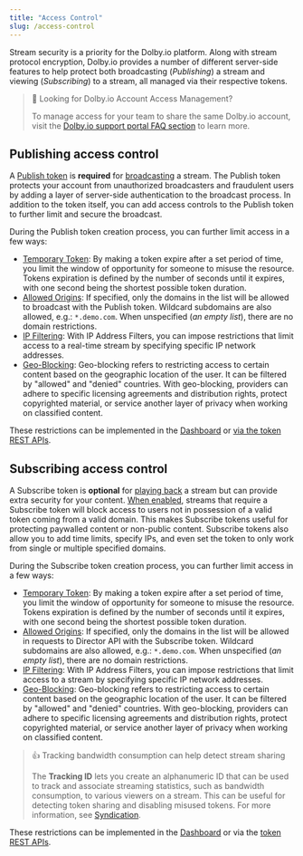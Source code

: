 ```yaml
---
title: "Access Control"
slug: /access-control
---
```

Stream security is a priority for the Dolby.io platform. Along with stream protocol encryption, Dolby.io provides a number of different server-side features to help protect both broadcasting (_Publishing_) a stream and viewing (_Subscribing_) to a stream, all managed via their respective tokens.

> 👀 Looking for Dolby.io Account Access Management?
> 
> To manage access for your team to share the same Dolby.io account, visit the [Dolby.io support portal FAQ section](https://support.dolby.io/hc/en-au/articles/4411755046159-FAQs-Account-Management) to learn more.

## Publishing access control

A [Publish token](/millicast/streaming-dashboard/managing-your-tokens.md) is **required** for [broadcasting](/millicast/broadcast/index.mdx) a stream. The Publish token protects your account from unauthorized broadcasters and fraudulent users by adding a layer of server-side authentication to the broadcast process. In addition to the token itself, you can add access controls to the Publish token to further limit and secure the broadcast. 

During the Publish token creation process, you can further limit access in a few ways:

- [Temporary Token](/millicast/streaming-dashboard/managing-your-tokens.md#create-a-publish-token): By making a token expire after a set period of time, you limit the window of opportunity for someone to misuse the resource. Tokens expiration is defined by the number of seconds until it expires, with one second being the shortest possible token duration.
- [Allowed Origins](/millicast/distribution/access-control/token-security.md#allowed-origins): If specified, only the domains in the list will be allowed to broadcast with the Publish token. Wildcard subdomains are also allowed, e.g.: `*.demo.com`. When unspecified (_an empty list_), there are no domain restrictions.
- [IP Filtering](/millicast/distribution/access-control/token-security.md#ip-filters): With IP Address Filters, you can impose restrictions that limit access to a real-time stream by specifying specific IP network addresses. 
- [Geo-Blocking](/millicast/distribution/access-control/geo-blocking.md): Geo-blocking refers to restricting access to certain content based on the geographic location of the user. It can be filtered by "allowed" and "denied" countries. With geo-blocking, providers can adhere to specific licensing agreements and distribution rights, protect copyrighted material, or service another layer of privacy when working on classified content.

These restrictions can be implemented in the [Dashboard](https://dashboard.dolby.io/signin) or [via the token REST APIs](/millicast/streaming-dashboard/token-api.md).

## Subscribing access control

A Subscribe token is **optional** for [playing back](/millicast/playback/index.mdx) a stream but can provide extra security for your content. [When enabled](/millicast/streaming-dashboard/subscribe-tokens.md), streams that require a Subscribe token will block access to users not in possession of a valid token coming from a valid domain. This makes Subscribe tokens useful for protecting paywalled content or non-public content. Subscribe tokens also allow you to add time limits, specify IPs, and even set the token to only work from single or multiple specified domains.

During the Subscribe token creation process, you can further limit access in a few ways:

- [Temporary Token](/millicast/streaming-dashboard/subscribe-tokens.md#creating-a-subscribe-token): By making a token expire after a set period of time, you limit the window of opportunity for someone to misuse the resource. Tokens expiration is defined by the number of seconds until it expires, with one second being the shortest possible token duration.
- [Allowed Origins](/millicast/distribution/access-control/token-security.md#allowed-origins): If specified, only the domains in the list will be allowed in requests to Director API with the Subscribe token. Wildcard subdomains are also allowed, e.g.: `*.demo.com`. When unspecified (_an empty list_), there are no domain restrictions.
- [IP Filtering](/millicast/distribution/access-control/token-security.md#ip-filters): With IP Address Filters, you can impose restrictions that limit access to a stream by specifying specific IP network addresses.
- [Geo-Blocking](/millicast/distribution/access-control/geo-blocking.md): Geo-blocking refers to restricting access to certain content based on the geographic location of the user. It can be filtered by "allowed" and "denied" countries. With geo-blocking, providers can adhere to specific licensing agreements and distribution rights, protect copyrighted material, or service another layer of privacy when working on classified content.

> 👍 Tracking bandwidth consumption can help detect stream sharing
> 
> The **Tracking ID** lets you create an alphanumeric ID that can be used to track and associate streaming statistics, such as bandwidth consumption, to various viewers on a stream. This can be useful for detecting token sharing and disabling misused tokens. For more information, see [Syndication](/millicast/distribution/syndication.md#creating-a-subscribe-token-with-tracking-id).

These restrictions can be implemented in the [Dashboard](https://dashboard.dolby.io/signin) or via the [token REST APIs](/millicast/streaming-dashboard/token-api.md).
